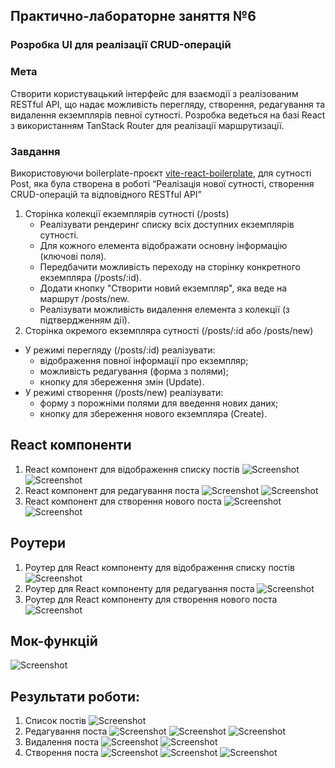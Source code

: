 ## Практично-лабораторне заняття №6

### Розробка UI для реалізації CRUD-операцій

### Мета
Створити користувацький інтерфейс для взаємодії з реалізованим RESTful API, що надає можливість перегляду, створення, редагування та видалення екземплярів певної сутності. Розробка ведеться на базі React з використанням TanStack Router для реалізації маршрутизації.

### Завдання

Використовуючи boilerplate-проєкт [vite-react-boilerplate](https://github.com/RicardoValdovinos/vite-react-boilerplate), для сутності Post, яка була створена в роботі “Реалізація нової сутності, створення CRUD-операцій та відповідного RESTful API”

1. Сторінка колекції екземплярів сутності (/posts)
	- Реалізувати рендеринг списку всіх доступних екземплярів сутності.
	- Для кожного елемента відображати основну інформацію (ключові поля).
	- Передбачити можливість переходу на сторінку конкретного екземпляра (/posts/:id).
	- Додати кнопку "Створити новий екземпляр", яка веде на маршрут /posts/new.
	- Реалізувати можливість видалення елемента з колекції (з підтвердженням дії).
2. Сторінка окремого екземпляра сутності (/posts/:id або /posts/new)
- У режимі перегляду (/posts/:id) реалізувати:
	- відображення повної інформації про екземпляр;
	- можливість редагування (форма з полями);
	- кнопку для збереження змін (Update).
- У режимі створення (/posts/new) реалізувати:
	- форму з порожніми полями для введення нових даних;
	- кнопку для збереження нового екземпляра (Create).

## React компоненти
1. React компонент для відображення списку постів
	![Screenshot](https://github.com/nick319933/KPZ/blob/main/PR6/screenshots/Screenshot%20from%202025-05-27%2021-20-40.png)
	![Screenshot](https://github.com/nick319933/KPZ/blob/main/PR6/screenshots/Screenshot%20from%202025-05-27%2021-20-56.png)
2. React компонент для редагування поста
	![Screenshot](https://github.com/nick319933/KPZ/blob/main/PR6/screenshots/Screenshot%20from%202025-05-27%2021-19-33.png)
![Screenshot](https://github.com/nick319933/KPZ/blob/main/PR6/screenshots/Screenshot%20from%202025-05-27%2021-21-26.png)
4. React компонент для створення нового поста
	![Screenshot](https://github.com/nick319933/KPZ/blob/main/PR6/screenshots/Screenshot%20from%202025-05-27%2021-22-31.png)
	![Screenshot](https://github.com/nick319933/KPZ/blob/main/PR6/screenshots/Screenshot%20from%202025-05-27%2021-23-16.png)

## Роутери
1. Роутер для React компоненту для відображення списку постів
	![Screenshot](https://github.com/nick319933/KPZ/blob/main/PR6/screenshots/Screenshot%20from%202025-05-27%2021-25-20.png)
2. Роутер для React компоненту для редагування поста
	![Screenshot](https://github.com/nick319933/KPZ/blob/main/PR6/screenshots/Screenshot%20from%202025-05-27%2021-27-12.png)
3. Роутер для React компоненту для створення нового поста
	![Screenshot](https://github.com/nick319933/KPZ/blob/main/PR6/screenshots/Screenshot%20from%202025-05-27%2021-27-50.png)

## Mок-функцій
![Screenshot](https://github.com/nick319933/KPZ/blob/main/PR6/screenshots/Screenshot%20from%202025-05-27%2021-28-56.png)


## Результати роботи:
1. Список постів
	![Screenshot](https://github.com/nick319933/KPZ/blob/main/PR6/screenshots/Screenshot%20from%202025-05-27%2021-32-01.png)
2. Редагування поста
![Screenshot](https://github.com/nick319933/KPZ/blob/main/PR6/screenshots/Screenshot%20from%202025-05-27%2021-34-08.png)
![Screenshot](https://github.com/nick319933/KPZ/blob/main/PR6/screenshots/Screenshot%20from%202025-05-27%2021-34-45.png)
![Screenshot](https://github.com/nick319933/KPZ/blob/main/PR6/screenshots/Screenshot%20from%202025-05-27%2021-35-02.png)
4. Видалення поста
	![Screenshot](https://github.com/nick319933/KPZ/blob/main/PR6/screenshots/Screenshot%20from%202025-05-27%2021-35-48.png)
	![Screenshot](https://github.com/nick319933/KPZ/blob/main/PR6/screenshots/Screenshot%20from%202025-05-27%2021-35-56.png)
5. Створення поста
	![Screenshot](https://github.com/nick319933/KPZ/blob/main/PR6/screenshots/Screenshot%20from%202025-05-27%2021-36-51.png)
	![Screenshot](https://github.com/nick319933/KPZ/blob/main/PR6/screenshots/Screenshot%20from%202025-05-27%2021-37-04.png)
	![Screenshot](https://github.com/nick319933/KPZ/blob/main/PR6/screenshots/Screenshot%20from%202025-05-27%2021-37-37.png)
